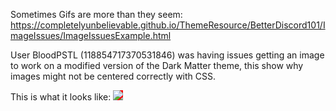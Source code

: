 Sometimes Gifs are more than they seem: https://completelyunbelievable.github.io/ThemeResource/BetterDiscord101/ImageIssues/ImageIssuesExample.html

User BloodPSTL (118854717370531846) was having issues getting an image to work on a modified version of the Dark Matter theme, this show why images might not be centered correctly with CSS.

This is what it looks like:
<img src="https://i.imgur.com/bRMaNZT.gif" style="background: red;">
